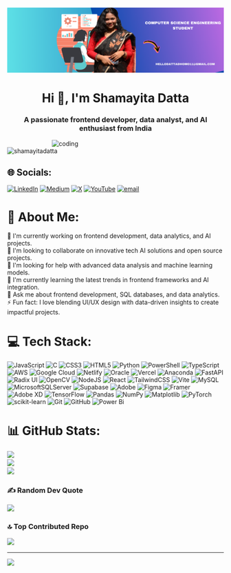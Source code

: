 ![logo](https://github.com/shamayitadatta/shamayitadatta/blob/main/Brown%20Wood%20Minimalist%20Profile%20LinkedIn%20Banner.png)
<h1 align="center">Hi 👋, I'm Shamayita Datta</h1>
<h3 align="center">A passionate frontend developer, data analyst, and AI enthusiast from India</h3>
<img align="right" alt="coding" width="400" src="https://cdn.dribbble.com/users/17707/screenshots/2413754/rrr.gif">
<p align="left"> <img src="https://komarev.com/ghpvc/?username=shamayitadatta&label=Profile%20views&color=0e75b6&style=flat" alt="shamayitadatta" /> </p>

## 🌐 Socials:
[![LinkedIn](https://img.shields.io/badge/LinkedIn-%230077B5.svg?logo=linkedin&logoColor=white)](https://linkedin.com/in/shamayita-datta) [![Medium](https://img.shields.io/badge/Medium-12100E?logo=medium&logoColor=white)](https://medium.com/@dattashomo11) [![X](https://img.shields.io/badge/X-black.svg?logo=X&logoColor=white)](https://x.com/ShamayitaDatta1) [![YouTube](https://img.shields.io/badge/YouTube-%23FF0000.svg?logo=YouTube&logoColor=white)](https://youtube.com/@@shamayitadatta4031) [![email](https://img.shields.io/badge/Email-D14836?logo=gmail&logoColor=white)](mailto:dattashomo11@gmail.com)
# 💫 About Me:
🔭 I'm currently working on frontend development, data analytics, and AI projects.<br>👯 I'm looking to collaborate on innovative tech AI solutions and open source projects.<br>🤝 I'm looking for help with advanced data analysis and machine learning models.<br>🌱 I'm currently learning the latest trends in frontend frameworks and AI integration.<br>💬 Ask me about frontend development, SQL databases, and data analytics.<br>⚡ Fun fact: I love blending UI/UX design with data-driven insights to create impactful projects.


# 💻 Tech Stack:
![JavaScript](https://img.shields.io/badge/javascript-%23323330.svg?style=for-the-badge&logo=javascript&logoColor=%23F7DF1E) ![C](https://img.shields.io/badge/c-%2300599C.svg?style=for-the-badge&logo=c&logoColor=white) ![CSS3](https://img.shields.io/badge/css3-%231572B6.svg?style=for-the-badge&logo=css3&logoColor=white) ![HTML5](https://img.shields.io/badge/html5-%23E34F26.svg?style=for-the-badge&logo=html5&logoColor=white) ![Python](https://img.shields.io/badge/python-3670A0?style=for-the-badge&logo=python&logoColor=ffdd54) ![PowerShell](https://img.shields.io/badge/PowerShell-%235391FE.svg?style=for-the-badge&logo=powershell&logoColor=white) ![TypeScript](https://img.shields.io/badge/typescript-%23007ACC.svg?style=for-the-badge&logo=typescript&logoColor=white) ![AWS](https://img.shields.io/badge/AWS-%23FF9900.svg?style=for-the-badge&logo=amazon-aws&logoColor=white) ![Google Cloud](https://img.shields.io/badge/GoogleCloud-%234285F4.svg?style=for-the-badge&logo=google-cloud&logoColor=white) ![Netlify](https://img.shields.io/badge/netlify-%23000000.svg?style=for-the-badge&logo=netlify&logoColor=#00C7B7) ![Oracle](https://img.shields.io/badge/Oracle-F80000?style=for-the-badge&logo=oracle&logoColor=white) ![Vercel](https://img.shields.io/badge/vercel-%23000000.svg?style=for-the-badge&logo=vercel&logoColor=white) ![Anaconda](https://img.shields.io/badge/Anaconda-%2344A833.svg?style=for-the-badge&logo=anaconda&logoColor=white) ![FastAPI](https://img.shields.io/badge/FastAPI-005571?style=for-the-badge&logo=fastapi) ![Radix UI](https://img.shields.io/badge/radix%20ui-161618.svg?style=for-the-badge&logo=radix-ui&logoColor=white) ![OpenCV](https://img.shields.io/badge/opencv-%23white.svg?style=for-the-badge&logo=opencv&logoColor=white) ![NodeJS](https://img.shields.io/badge/node.js-6DA55F?style=for-the-badge&logo=node.js&logoColor=white) ![React](https://img.shields.io/badge/react-%2320232a.svg?style=for-the-badge&logo=react&logoColor=%2361DAFB) ![TailwindCSS](https://img.shields.io/badge/tailwindcss-%2338B2AC.svg?style=for-the-badge&logo=tailwind-css&logoColor=white) ![Vite](https://img.shields.io/badge/vite-%23646CFF.svg?style=for-the-badge&logo=vite&logoColor=white) ![MySQL](https://img.shields.io/badge/mysql-4479A1.svg?style=for-the-badge&logo=mysql&logoColor=white) ![MicrosoftSQLServer](https://img.shields.io/badge/Microsoft%20SQL%20Server-CC2927?style=for-the-badge&logo=microsoft%20sql%20server&logoColor=white) ![Supabase](https://img.shields.io/badge/Supabase-3ECF8E?style=for-the-badge&logo=supabase&logoColor=white) ![Adobe](https://img.shields.io/badge/adobe-%23FF0000.svg?style=for-the-badge&logo=adobe&logoColor=white) ![Figma](https://img.shields.io/badge/figma-%23F24E1E.svg?style=for-the-badge&logo=figma&logoColor=white) ![Framer](https://img.shields.io/badge/Framer-black?style=for-the-badge&logo=framer&logoColor=blue) ![Adobe XD](https://img.shields.io/badge/Adobe%20XD-470137?style=for-the-badge&logo=Adobe%20XD&logoColor=#FF61F6) ![TensorFlow](https://img.shields.io/badge/TensorFlow-%23FF6F00.svg?style=for-the-badge&logo=TensorFlow&logoColor=white) ![Pandas](https://img.shields.io/badge/pandas-%23150458.svg?style=for-the-badge&logo=pandas&logoColor=white) ![NumPy](https://img.shields.io/badge/numpy-%23013243.svg?style=for-the-badge&logo=numpy&logoColor=white) ![Matplotlib](https://img.shields.io/badge/Matplotlib-%23ffffff.svg?style=for-the-badge&logo=Matplotlib&logoColor=black) ![PyTorch](https://img.shields.io/badge/PyTorch-%23EE4C2C.svg?style=for-the-badge&logo=PyTorch&logoColor=white) ![scikit-learn](https://img.shields.io/badge/scikit--learn-%23F7931E.svg?style=for-the-badge&logo=scikit-learn&logoColor=white) ![Git](https://img.shields.io/badge/git-%23F05033.svg?style=for-the-badge&logo=git&logoColor=white) ![GitHub](https://img.shields.io/badge/github-%23121011.svg?style=for-the-badge&logo=github&logoColor=white) ![Power Bi](https://img.shields.io/badge/power_bi-F2C811?style=for-the-badge&logo=powerbi&logoColor=black)
# 📊 GitHub Stats:
![](https://github-readme-stats.vercel.app/api?username=shamayitadatta&theme=chartreuse-dark&hide_border=false&include_all_commits=true&count_private=false)<br/>
![](https://nirzak-streak-stats.vercel.app/?user=shamayitadatta&theme=chartreuse-dark&hide_border=false)<br/>
![](https://github-readme-stats.vercel.app/api/top-langs/?username=shamayitadatta&theme=chartreuse-dark&hide_border=false&include_all_commits=true&count_private=false&layout=compact)

### ✍️ Random Dev Quote
![](https://quotes-github-readme.vercel.app/api?type=horizontal&theme=radical)

### 🔝 Top Contributed Repo
![](https://github-contributor-stats.vercel.app/api?username=shamayitadatta&limit=5&theme=dark&combine_all_yearly_contributions=true)

---
[![](https://visitcount.itsvg.in/api?id=shamayitadatta&icon=0&color=0)](https://visitcount.itsvg.in)

<!-- Proudly created with GPRM ( https://gprm.itsvg.in ) -->
